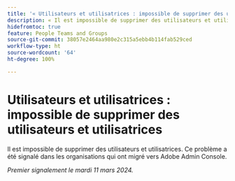 ```yaml
---
title: '« Utilisateurs et utilisatrices : impossible de supprimer des utilisateurs et utilisatrices »'
description: « Il est impossible de supprimer des utilisateurs et utilisatrices. Ce problème a été signalé dans les organisations qui ont migré vers Adobe Admin Console. »
hidefromtoc: true
feature: People Teams and Groups
source-git-commit: 38057e2464aa980e2c315a5ebb4b114fab529ced
workflow-type: ht
source-wordcount: '64'
ht-degree: 100%

---
```



# Utilisateurs et utilisatrices : impossible de supprimer des utilisateurs et utilisatrices

Il est impossible de supprimer des utilisateurs et utilisatrices. Ce problème a été signalé dans les organisations qui ont migré vers Adobe Admin Console.

_Premier signalement le mardi 11 mars 2024._


